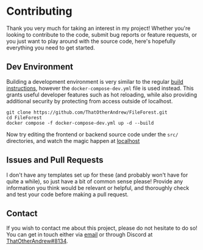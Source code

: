 # Contributing

Thank you very much for taking an interest in my project! Whether you're looking to contribute to the code, submit bug reports or feature requests, or you just want to play around with the source code, here's hopefully everything you need to get started.

## Dev Environment
Building a development environment is very similar to the regular [build instructions](README.md#build), however the `docker-compose-dev.yml` file is used instead. This grants useful developer features such as hot reloading, while also providing additional security by protecting from access outside of localhost.

```shell
git clone https://github.com/ThatOtherAndrew/FileForest.git
cd FileForest
docker compose -f docker-compose-dev.yml up -d --build
```
Now try editing the frontend or backend source code under the `src/` directories, and watch the magic happen at [localhost](http://localhost/)

## Issues and Pull Requests
I don't have any templates set up for these (and probably won't have for quite a while), so just have a bit of common sense please! Provide any information you think would be relevant or helpful, and thoroughly check and test your code before making a pull request.

## Contact
If you wish to contact me about this project, please do not hesitate to do so! You can get in touch either via [email](mailto:stroev.andrew@gmail.com) or through Discord at [ThatOtherAndrew#8134](https://discord.com/users/650459420635168769).
